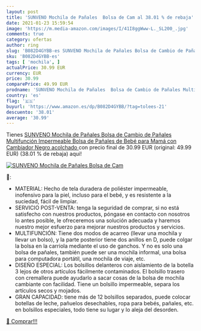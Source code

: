 ```yaml
---
layout: post
title: 'SUNVENO Mochila de Pañales  Bolsa de Cam al 38.01 % de rebaja'
date: 2021-01-23 15:59:54
image: 'https://m.media-amazon.com/images/I/41I8ggWww-L._SL200_.jpg'
comments: true
category: ofertas
author: ring
slug: 'B082D4GYBB-es SUNVENO Mochila de Pañales Bolsa de Cambio de Pañales...'
sku: 'B082D4GYBB-es'
tags: [ 'mochila', ]
actualPrice: 30.99 EUR
currency: EUR
price: 30.99
comparePrice: 49.99 EUR
prodname: 'SUNVENO Mochila de Pañales  Bolsa de Cambio de Pañales Multifunción Impermeable  Bolsa de Pañales de Bebé para Mamá con Cambiador  Negro acolchado '
country: 'es'
flag: '🇪🇸'
buyurl: 'https://www.amazon.es/dp/B082D4GYBB/?tag=tolees-21'
descuento: '38.01'
average: '30.99'
---
```


Tienes [SUNVENO Mochila de Pañales  Bolsa de Cambio de Pañales Multifunción Impermeable  Bolsa de Pañales de Bebé para Mamá con Cambiador  Negro acolchado ](https://www.amazon.es/dp/B082D4GYBB/?tag=tolees-21) con precio final de  30.99 EUR (original: 49.99 EUR) (38.01 %  de rebaja) aqui!

[![SUNVENO Mochila de Pañales  Bolsa de Cam](https://m.media-amazon.com/images/I/41I8ggWww-L._SL200_.jpg)](https://www.amazon.es/dp/B082D4GYBB/?tag=tolees-21)

🔎:

- MATERIAL: Hecho de tela duradera de poliéster impermeable, inofensivo para la piel, incluso para el bebé, y es resistente a la suciedad, fácil de limpiar.
- SERVICIO POST-VENTA: tenga la seguridad de comprar, si no está satisfecho con nuestros productos, póngase en contacto con nosotros lo antes posible, le ofreceremos una solución adecuada y haremos nuestro mejor esfuerzo para mejorar nuestros productos y servicios.
- MULTIFUNCIÓN: Tiene dos modos de acarreo (llevar una mochila y llevar un bolso), y la parte posterior tiene dos anillos en D, puede colgar la bolsa en la carriola mediante el uso de ganchos. Y no es solo una bolsa de pañales, también puede ser una mochila informal, una bolsa para computadora portátil, una mochila de viaje, etc.
- DISEÑO ESPECIAL: Los bolsillos delanteros con aislamiento de la botella 3 lejos de otros artículos fácilmente contaminados. El bolsillo trasero con cremallera puede ayudarlo a sacar cosas de la bolsa de mochila cambiante con facilidad. Tiene un bolsillo impermeable, separa los artículos secos y mojados.
- GRAN CAPACIDAD: tiene más de 12 bolsillos separados, puede colocar botellas de leche, pañuelos desechables, ropa para bebés, pañales, etc. en bolsillos especiales, todo tiene su lugar y lo aleja del desorden.

[🛒 Comprar!!!](https://www.amazon.es/dp/B082D4GYBB/?tag=tolees-21)
